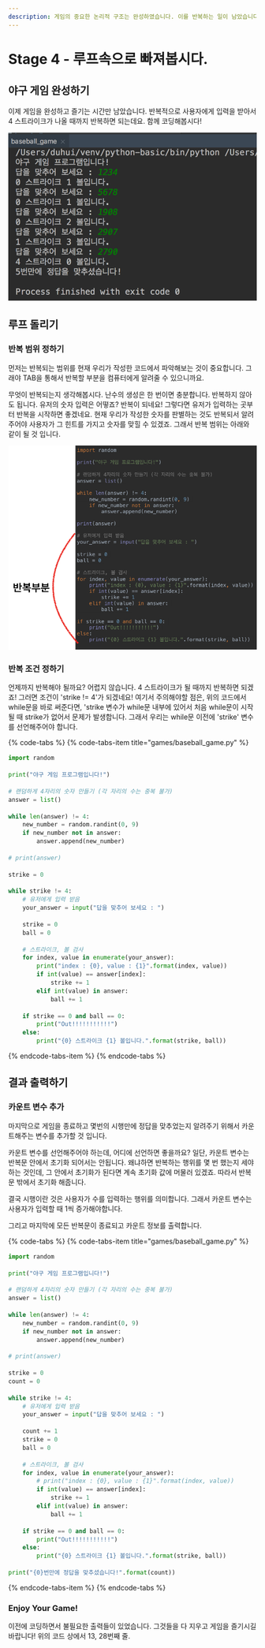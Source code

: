 ```yaml
---
description: 게임의 중요한 논리적 구조는 완성하였습니다. 이를 반복하는 일이 남았습니다. 반복적으로 게임을 만들어봅시다.
---
```


# Stage 4 - 루프속으로 빠져봅시다.

## 야구 게임 완성하기 

이제 게임을 완성하고 즐기는 시간만 남았습니다. 반복적으로 사용자에게 입력을 받아서 4 스트라이크가 나올 때까지 반복하면 되는데요. 함께 코딩해봅시다!

![&#xC644;&#xC131;&#xB41C; &#xC57C;&#xAD6C; &#xAC8C;&#xC784;](../.gitbook/assets/image%20%2885%29.png)

## 루프 돌리기

### 반복 범위 정하기

먼저는 반복되는 범위를 현재 우리가 작성한 코드에서 파악해보는 것이 중요합니다. 그래야 TAB을 통해서 반복할 부분을 컴퓨터에게 알려줄 수 있으니까요.

무엇이 반복되는지 생각해봅시다. 난수의 생성은 한 번이면 충분합니다. 반복하지 않아도 됩니다. 유저의 숫자 입력은 어떻죠? 반복이 되네요! 그렇다면 유저가 입력하는 곳부터 반복을 시작하면 좋겠네요. 현재 우리가 작성한 숫자를 판별하는 것도 반복되서 알려주어야 사용자가 그 힌트를 가지고 숫자를 맞힐 수 있겠죠. 그래서 반복 범위는 아래와 같이 될 것 입니다.

![&#xBC18;&#xBCF5; &#xBC94;&#xC704; &#xC815;&#xD558;&#xAE30;](../.gitbook/assets/image%20%28124%29.png)

### 반복 조건 정하기

언제까지 반복해야 될까요? 어렵지 않습니다. 4 스트라이크가 될 때까지 반복하면 되겠죠! 그러면 조건이 'strike != 4'가 되겠네요! 여기서 주의해야할 점은, 위의 코드에서 while문을 바로 써준다면, 'strike 변수가 while문 내부에 있어서 처음 while문이 시작될 때 strike가 없어서 문제가 발생합니다. 그래서 우리는 while문 이전에 'strike' 변수를 선언해주어야 합니다.

{% code-tabs %}
{% code-tabs-item title="games/baseball\_game.py" %}
```python
import random

print("야구 게임 프로그램입니다!")

# 랜덤하게 4자리의 숫자 만들기 (각 자리의 수는 중복 불가)
answer = list()

while len(answer) != 4:
    new_number = random.randint(0, 9)
    if new_number not in answer:
        answer.append(new_number)

# print(answer)

strike = 0

while strike != 4:
    # 유저에게 입력 받음
    your_answer = input("답을 맞추어 보세요 : ")

    strike = 0
    ball = 0

    # 스트라이크, 볼 검사
    for index, value in enumerate(your_answer):
        print("index : {0}, value : {1}".format(index, value))
        if int(value) == answer[index]:
            strike += 1
        elif int(value) in answer:
            ball += 1

    if strike == 0 and ball == 0:
        print("Out!!!!!!!!!!!")
    else:
        print("{0} 스트라이크 {1} 볼입니다.".format(strike, ball))
```
{% endcode-tabs-item %}
{% endcode-tabs %}

## 결과 출력하기

### 카운트 변수 추가

마지막으로 게임을 종료하고 몇번의 시행만에 정답을 맞추었는지 알려주기 위해서 카운트해주는 변수를 추가할 것 입니다. 

카운트 변수를 선언해주어야 하는데, 어디에 선언하면 좋을까요? 일단, 카운트 변수는 반복문 안에서 초기화 되어서는 안됩니다. 왜냐하면 반복하는 행위를 몇 번 했는지 세야하는 것인데, 그 안에서 초기화가 된다면 계속 초기화 값에 머물러 있겠죠. 따라서 반복문 밖에서 초기화 해줍니다.

결국 시행이란 것은 사용자가 수를 입력하는 행위를 의미합니다. 그래서 카운트 변수는 사용자가 입력할 때 1씩 증가해야합니다.

그리고 마지막에 모든 반복문이 종료되고 카운트 정보를 출력합니다.

{% code-tabs %}
{% code-tabs-item title="games/baseball\_game.py" %}
```python
import random

print("야구 게임 프로그램입니다!")

# 랜덤하게 4자리의 숫자 만들기 (각 자리의 수는 중복 불가)
answer = list()

while len(answer) != 4:
    new_number = random.randint(0, 9)
    if new_number not in answer:
        answer.append(new_number)

# print(answer)

strike = 0
count = 0

while strike != 4:
    # 유저에게 입력 받음
    your_answer = input("답을 맞추어 보세요 : ")

    count += 1
    strike = 0
    ball = 0

    # 스트라이크, 볼 검사
    for index, value in enumerate(your_answer):
        # print("index : {0}, value : {1}".format(index, value))
        if int(value) == answer[index]:
            strike += 1
        elif int(value) in answer:
            ball += 1

    if strike == 0 and ball == 0:
        print("Out!!!!!!!!!!!")
    else:
        print("{0} 스트라이크 {1} 볼입니다.".format(strike, ball))
        
print("{0}번만에 정답을 맞추셨습니다!".format(count))
```
{% endcode-tabs-item %}
{% endcode-tabs %}

### Enjoy Your Game! 

이전에 코딩하면서 불필요한 출력들이 있었습니다. 그것들을 다 지우고 게임을 즐기시길 바랍니다! 위의 코드 상에서 13, 28번째 줄.

